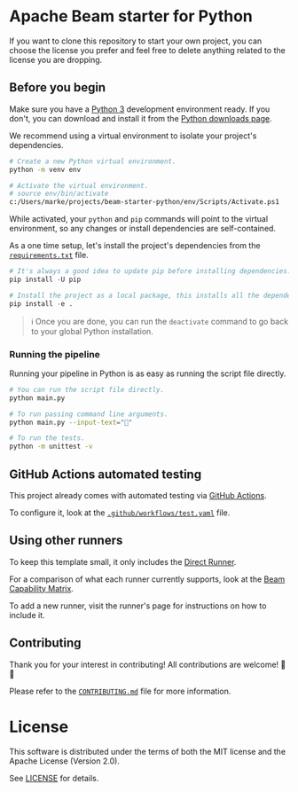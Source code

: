 # Apache Beam starter for Python

If you want to clone this repository to start your own project,
you can choose the license you prefer and feel free to delete anything related to the license you are dropping.

## Before you begin

Make sure you have a [Python 3](https://www.python.org/) development environment ready.
If you don't, you can download and install it from the
[Python downloads page](https://www.python.org/downloads/).

We recommend using a virtual environment to isolate your project's dependencies.

```sh
# Create a new Python virtual environment.
python -m venv env

# Activate the virtual environment.
# source env/bin/activate
c:/Users/marke/projects/beam-starter-python/env/Scripts/Activate.ps1
```

While activated, your `python` and `pip` commands will point to the virtual environment,
so any changes or install dependencies are self-contained.

As a one time setup, let's install the project's dependencies from the [`requirements.txt`](requirements.txt) file.

```py
# It's always a good idea to update pip before installing dependencies.
pip install -U pip

# Install the project as a local package, this installs all the dependencies as well.
pip install -e .
```

> ℹ️ Once you are done, you can run the `deactivate` command to go back to your global Python installation.

### Running the pipeline

Running your pipeline in Python is as easy as running the script file directly.

```sh
# You can run the script file directly.
python main.py

# To run passing command line arguments.
python main.py --input-text="🎉"

# To run the tests.
python -m unittest -v
```

## GitHub Actions automated testing

This project already comes with automated testing via [GitHub Actions](https://github.com/features/actions).

To configure it, look at the [`.github/workflows/test.yaml`](.github/workflows/test.yaml) file.

## Using other runners

To keep this template small, it only includes the [Direct Runner](https://beam.apache.org/documentation/runners/direct/).

For a comparison of what each runner currently supports, look at the [Beam Capability Matrix](https://beam.apache.org/documentation/runners/capability-matrix/).

To add a new runner, visit the runner's page for instructions on how to include it.

## Contributing

Thank you for your interest in contributing!
All contributions are welcome! 🎉🎊

Please refer to the [`CONTRIBUTING.md`](CONTRIBUTING.md) file for more information.

# License

This software is distributed under the terms of both the MIT license and the
Apache License (Version 2.0).

See [LICENSE](LICENSE) for details.
